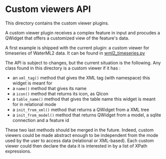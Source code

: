 Custom viewers API
==================

This directory contains the custom viewer plugins.

A custom viewer plugin receives a complex feature in input and procudes
a QWidget that offers a customized view of the feature's data.

A first example is shipped with the current plugin: a custom viewer for
timeseries of WaterML2 data. It can be found in [wml2_timeseries.py](wml2_timeseries.py)

The API is subject to changes, but the current situation is the following. Any class
found in this directory is a custom viewer if it has :

* an `xml_tag()` method that gives the XML tag (with namespace) this widget is meant for
* a `name()` method that gives its name
* a `icon()` method that returns its icon, as QIcon
* a `table_name()` method that gives the table name this widget is meant for in relational mode
* a `init_from_xml()` method that returns a QWidget from a XML tree
* a `init_from_model()` method that returns QWidget from a model, a sqlite connection and a feature id

These two last methods should be merged in the future. Indeed, custom viewers could be made abstract enough to be independent from
the mode used by the user to access data (relational or XML-based).
Each custom viewer could then declare the data it is interested in by a list of XPath expressions.
